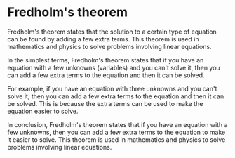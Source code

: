 # Fredholm's theorem

Fredholm's theorem states that the solution to a certain type of equation can be found by adding a few extra terms. This theorem is used in mathematics and physics to solve problems involving linear equations.

In the simplest terms, Fredholm's theorem states that if you have an equation with a few unknowns (variables) and you can't solve it, then you can add a few extra terms to the equation and then it can be solved. 

For example, if you have an equation with three unknowns and you can't solve it, then you can add a few extra terms to the equation and then it can be solved. This is because the extra terms can be used to make the equation easier to solve. 

In conclusion, Fredholm's theorem states that if you have an equation with a few unknowns, then you can add a few extra terms to the equation to make it easier to solve. This theorem is used in mathematics and physics to solve problems involving linear equations.
